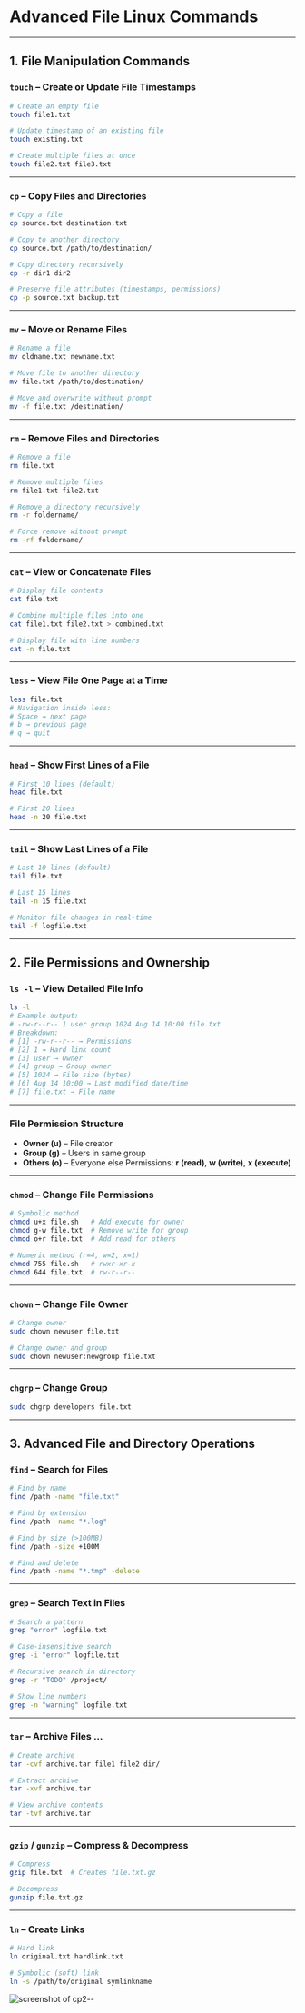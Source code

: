 
# Advanced File Linux Commands

---

## **1. File Manipulation Commands**

### **`touch`** – Create or Update File Timestamps

```bash
# Create an empty file
touch file1.txt

# Update timestamp of an existing file
touch existing.txt

# Create multiple files at once
touch file2.txt file3.txt
```

---

### **`cp`** – Copy Files and Directories

```bash
# Copy a file
cp source.txt destination.txt

# Copy to another directory
cp source.txt /path/to/destination/

# Copy directory recursively
cp -r dir1 dir2

# Preserve file attributes (timestamps, permissions)
cp -p source.txt backup.txt
```

---

### **`mv`** – Move or Rename Files

```bash
# Rename a file
mv oldname.txt newname.txt

# Move file to another directory
mv file.txt /path/to/destination/

# Move and overwrite without prompt
mv -f file.txt /destination/
```

---

### **`rm`** – Remove Files and Directories

```bash
# Remove a file
rm file.txt

# Remove multiple files
rm file1.txt file2.txt

# Remove a directory recursively
rm -r foldername/

# Force remove without prompt
rm -rf foldername/
```

---

### **`cat`** – View or Concatenate Files

```bash
# Display file contents
cat file.txt

# Combine multiple files into one
cat file1.txt file2.txt > combined.txt

# Display file with line numbers
cat -n file.txt
```

---

### **`less`** – View File One Page at a Time

```bash
less file.txt
# Navigation inside less:
# Space → next page
# b → previous page
# q → quit
```

---

### **`head`** – Show First Lines of a File

```bash
# First 10 lines (default)
head file.txt

# First 20 lines
head -n 20 file.txt
```

---

### **`tail`** – Show Last Lines of a File

```bash
# Last 10 lines (default)
tail file.txt

# Last 15 lines
tail -n 15 file.txt

# Monitor file changes in real-time
tail -f logfile.txt
```

---

## **2. File Permissions and Ownership**

### **`ls -l`** – View Detailed File Info

```bash
ls -l
# Example output:
# -rw-r--r-- 1 user group 1024 Aug 14 10:00 file.txt
# Breakdown:
# [1] -rw-r--r-- → Permissions
# [2] 1 → Hard link count
# [3] user → Owner
# [4] group → Group owner
# [5] 1024 → File size (bytes)
# [6] Aug 14 10:00 → Last modified date/time
# [7] file.txt → File name
```

---

### **File Permission Structure**

* **Owner (u)** – File creator
* **Group (g)** – Users in same group
* **Others (o)** – Everyone else
  Permissions: **r (read)**, **w (write)**, **x (execute)**

---

### **`chmod`** – Change File Permissions

```bash
# Symbolic method
chmod u+x file.sh   # Add execute for owner
chmod g-w file.txt  # Remove write for group
chmod o+r file.txt  # Add read for others

# Numeric method (r=4, w=2, x=1)
chmod 755 file.sh   # rwxr-xr-x
chmod 644 file.txt  # rw-r--r--
```

---

### **`chown`** – Change File Owner

```bash
# Change owner
sudo chown newuser file.txt

# Change owner and group
sudo chown newuser:newgroup file.txt
```

---

### **`chgrp`** – Change Group

```bash
sudo chgrp developers file.txt
```

---

## **3. Advanced File and Directory Operations**

### **`find`** – Search for Files

```bash
# Find by name
find /path -name "file.txt"

# Find by extension
find /path -name "*.log"

# Find by size (>100MB)
find /path -size +100M

# Find and delete
find /path -name "*.tmp" -delete
```

---

### **`grep`** – Search Text in Files

```bash
# Search a pattern
grep "error" logfile.txt

# Case-insensitive search
grep -i "error" logfile.txt

# Recursive search in directory
grep -r "TODO" /project/

# Show line numbers
grep -n "warning" logfile.txt
```

---

### **`tar`** – Archive Files ...

```bash
# Create archive
tar -cvf archive.tar file1 file2 dir/

# Extract archive
tar -xvf archive.tar

# View archive contents
tar -tvf archive.tar
```

---

### **`gzip` / `gunzip`** – Compress & Decompress

```bash
# Compress
gzip file.txt  # Creates file.txt.gz

# Decompress
gunzip file.txt.gz
```

---

### **`ln`** – Create Links

```bash
# Hard link
ln original.txt hardlink.txt

# Symbolic (soft) link
ln -s /path/to/original symlinkname
```
![screenshot of cp2](cp2.png)--
 